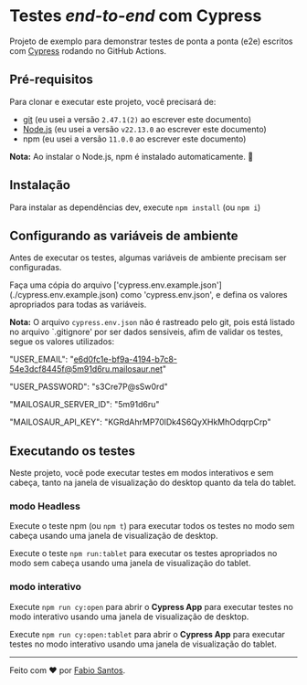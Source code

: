 # Testes _end-to-end_ com Cypress

Projeto de exemplo para demonstrar testes de ponta a ponta (e2e) escritos com [Cypress](https://cypress.io) rodando no GitHub Actions.

## Pré-requisitos

Para clonar e executar este projeto, você precisará de:

- [git](https://git-scm.com/downloads) (eu usei a versão `2.47.1(2)` ao escrever este documento)
- [Node.js](https://nodejs.org/pt/) (eu usei a versão `v22.13.0` ao escrever este documento)
- npm (eu usei a versão `11.0.0` ao escrever este documento)

**Nota:** Ao instalar o Node.js, npm é instalado automaticamente. 🚀

## Instalação

Para instalar as dependências dev, execute `npm install` (ou `npm i`)

## Configurando as variáveis de ambiente

Antes de executar os testes, algumas variáveis de ambiente precisam ser configuradas.

Faça uma cópia do arquivo ['cypress.env.example.json'] (./cypress.env.example.json) como 'cypress.env.json', e defina os valores apropriados para todas as variáveis.

**Nota:** O arquivo `cypress.env.json` não é rastreado pelo git, pois está listado no arquivo `.gitignore' por ser dados sensiveis, afim de validar os testes, segue os valores utilizados:

"USER_EMAIL": "e6d0fc1e-bf9a-4194-b7c8-54e3dcf8445f@5m91d6ru.mailosaur.net"

"USER_PASSWORD": "s3Cre7P@sSw0rd"

"MAILOSAUR_SERVER_ID": "5m91d6ru"

"MAILOSAUR_API_KEY": "KGRdAhrMP70lDk4S6QyXHkMhOdqrpCrp"


## Executando os testes

Neste projeto, você pode executar testes em modos interativos e sem cabeça, tanto na janela de visualização do desktop quanto da tela do tablet.

### modo Headless

Execute o teste npm (ou `npm t`) para executar todos os testes no modo sem cabeça usando uma janela de visualização de desktop.

Execute o teste `npm run:tablet` para executar os testes apropriados no modo sem cabeça usando uma janela de visualização do tablet.

### modo interativo

Execute `npm run cy:open` para abrir o __Cypress App__ para executar testes no modo interativo usando uma janela de visualização de desktop.

Execute `npm run cy:open:tablet` para abrir o __Cypress App__ para executar testes no modo interativo usando uma janela de visualização do tablet.

___

Feito com ❤️ por [Fabio Santos](https://github.com/Fabiocsan).

